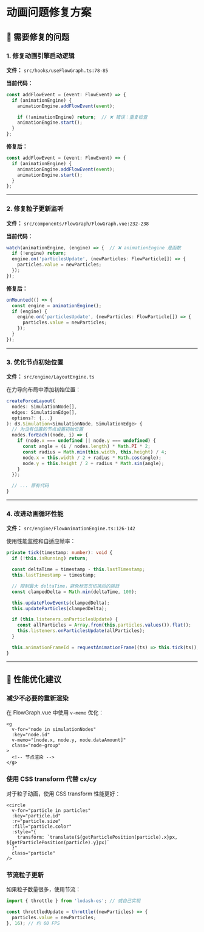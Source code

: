 # 动画问题修复方案

## 🐛 需要修复的问题

### 1. 修复动画引擎启动逻辑
**文件：** `src/hooks/useFlowGraph.ts:78-85`

**当前代码：**
```typescript
const addFlowEvent = (event: FlowEvent) => {
  if (animationEngine) {
    animationEngine.addFlowEvent(event);

    if (!animationEngine) return;  // ❌ 错误：重复检查
    animationEngine.start();
  }
};
```

**修复后：**
```typescript
const addFlowEvent = (event: FlowEvent) => {
  if (animationEngine) {
    animationEngine.addFlowEvent(event);
    animationEngine.start();
  }
};
```

---

### 2. 修复粒子更新监听
**文件：** `src/components/FlowGraph/FlowGraph.vue:232-238`

**当前代码：**
```typescript
watch(animationEngine, (engine) => {  // ❌ animationEngine 是函数
  if (!engine) return;
  engine.on('particlesUpdate', (newParticles: FlowParticle[]) => {
    particles.value = newParticles;
  });
});
```

**修复后：**
```typescript
onMounted(() => {
  const engine = animationEngine();
  if (engine) {
    engine.on('particlesUpdate', (newParticles: FlowParticle[]) => {
      particles.value = newParticles;
    });
  }
});
```

---

### 3. 优化节点初始位置
**文件：** `src/engine/LayoutEngine.ts`

在力导向布局中添加初始位置：

```typescript
createForceLayout(
  nodes: SimulationNode[],
  edges: SimulationEdge[],
  options?: {...}
): d3.Simulation<SimulationNode, SimulationEdge> {
  // 为没有位置的节点设置初始位置
  nodes.forEach((node, i) => {
    if (node.x === undefined || node.y === undefined) {
      const angle = (i / nodes.length) * Math.PI * 2;
      const radius = Math.min(this.width, this.height) / 4;
      node.x = this.width / 2 + radius * Math.cos(angle);
      node.y = this.height / 2 + radius * Math.sin(angle);
    }
  });

  // ... 原有代码
}
```

---

### 4. 改进动画循环性能
**文件：** `src/engine/FlowAnimationEngine.ts:126-142`

使用性能监控和自适应帧率：

```typescript
private tick(timestamp: number): void {
  if (!this.isRunning) return;

  const deltaTime = timestamp - this.lastTimestamp;
  this.lastTimestamp = timestamp;

  // 限制最大 deltaTime，避免标签页切换后的跳跃
  const clampedDelta = Math.min(deltaTime, 100);

  this.updateFlowEvents(clampedDelta);
  this.updateParticles(clampedDelta);

  if (this.listeners.onParticlesUpdate) {
    const allParticles = Array.from(this.particles.values()).flat();
    this.listeners.onParticlesUpdate(allParticles);
  }

  this.animationFrameId = requestAnimationFrame((ts) => this.tick(ts));
}
```

---

## 🚀 性能优化建议

### 减少不必要的重新渲染
在 FlowGraph.vue 中使用 `v-memo` 优化：

```vue
<g
  v-for="node in simulationNodes"
  :key="node.id"
  v-memo="[node.x, node.y, node.dataAmount]"
  class="node-group"
>
  <!-- 节点渲染 -->
</g>
```

### 使用 CSS transform 代替 cx/cy
对于粒子动画，使用 CSS transform 性能更好：

```vue
<circle
  v-for="particle in particles"
  :key="particle.id"
  :r="particle.size"
  :fill="particle.color"
  :style="{
    transform: `translate(${getParticlePosition(particle).x}px, ${getParticlePosition(particle).y}px)`
  }"
  class="particle"
/>
```

### 节流粒子更新
如果粒子数量很多，使用节流：

```typescript
import { throttle } from 'lodash-es'; // 或自己实现

const throttledUpdate = throttle((newParticles) => {
  particles.value = newParticles;
}, 16); // 约 60 FPS
```
